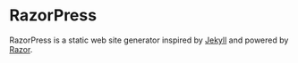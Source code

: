 RazorPress
==========

RazorPress is a static web site generator inspired by [Jekyll](http://jekyllrb.com) 
and powered by [Razor](http://www.nuget.org/packages/Microsoft.AspNet.Razor).